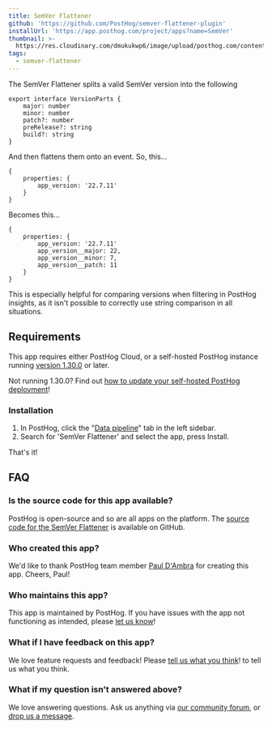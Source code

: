 ```yaml
---
title: SemVer Flattener
github: 'https://github.com/PostHog/semver-flattener-plugin'
installUrl: 'https://app.posthog.com/project/apps?name=SemVer'
thumbnail: >-
  https://res.cloudinary.com/dmukukwp6/image/upload/posthog.com/contents/cdp/thumbnails/semver-flattener.png
tags:
  - semver-flattener
---
```


The SemVer Flattener splits a valid SemVer version into the following 

```
export interface VersionParts {
    major: number
    minor: number
    patch?: number
    preRelease?: string
    build?: string
}
```

And then flattens them onto an event. So, this...

```
{
    properties: {
        app_version: '22.7.11'
    }
}
```

Becomes this...


```
{
    properties: {
        app_version: '22.7.11'
        app_version__major: 22,
        app_version__minor: 7,
        app_version__patch: 11
    }
}
```

This is especially helpful for comparing versions when filtering in PostHog insights, as it isn't possible to correctly use string comparison in all situations. 

## Requirements

This app requires either PostHog Cloud, or a self-hosted PostHog instance running [version 1.30.0](https://posthog.com/blog/the-posthog-array-1-30-0) or later.

Not running 1.30.0? Find out [how to update your self-hosted PostHog deployment](https://posthog.com/docs/runbook/upgrading-posthog)!

### Installation

1. In PostHog, click the "[Data pipeline](https://us.posthog.com/apps)" tab in the left sidebar.
2. Search for 'SemVer Flattener' and select the app, press Install.

That's it!

## FAQ

### Is the source code for this app available?

PostHog is open-source and so are all apps on the platform. The [source code for the SemVer Flattener](https://github.com/PostHog/semver-flattener-plugin) is available on GitHub.

### Who created this app?

We'd like to thank PostHog team member [Paul D'Ambra](https://github.com/pauldambra) for creating this app. Cheers, Paul!

### Who maintains this app?

This app is maintained by PostHog. If you have issues with the app not functioning as intended, please [let us know](http://app.posthog.com/home#supportModal)!

### What if I have feedback on this app?

We love feature requests and feedback! Please [tell us what you think](http://app.posthog.com/home#supportModal)! to tell us what you think.

### What if my question isn't answered above?

We love answering questions. Ask us anything via [our community forum](/questions), or [drop us a message](http://app.posthog.com/home#supportModal). 
